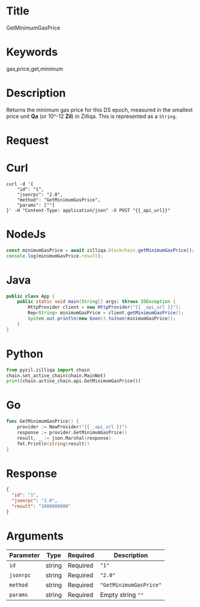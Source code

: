 # Title

GetMinimumGasPrice

# Keywords

gas,price,get,minimum

# Description

Returns the minimum gas price for this DS epoch, measured in the smallest price unit **Qa** (or 10^-12 **Zil**) in Zilliqa. This is represented as a `String`.

# Request

# Curl

```shell
curl -d '{
    "id": "1",
    "jsonrpc": "2.0",
    "method": "GetMinimumGasPrice",
    "params": [""]
}' -H "Content-Type: application/json" -X POST "{{_api_url}}"
```

# NodeJs

```js
const minimumGasPrice = await zilliqa.blockchain.getMinimumGasPrice();
console.log(minimumGasPrice.result);
```

# Java

```java
public class App {
    public static void main(String[] args) throws IOException {
        HttpProvider client = new HttpProvider("{{ _api_url }}");
        Rep<String> minimumGasPrice = client.getMinimumGasPrice();
        System.out.println(new Gson().toJson(minimumGasPrice));
    }
}
```

# Python

```python
from pyzil.zilliqa import chain
chain.set_active_chain(chain.MainNet)
print(chain.active_chain.api.GetMinimumGasPrice())
```

# Go

```go
func GetMinimumGasPrice() {
    provider := NewProvider("{{ _api_url }}")
    response := provider.GetMinimumGasPrice()
    result, _ := json.Marshal(response)
    fmt.Println(string(result))
}
```

# Response

```json
{
  "id": "1",
  "jsonrpc": "2.0",
  "result": "2000000000"
}
```

# Arguments


| Parameter | Type   | Required | Description            |
| --------- | ------ | -------- | ---------------------- |
| `id`      | string | Required | `"1"`                  |
| `jsonrpc` | string | Required | `"2.0"`                |
| `method`  | string | Required | `"GetMinimumGasPrice"` |
| `params`  | string | Required | Empty string `""`      |
